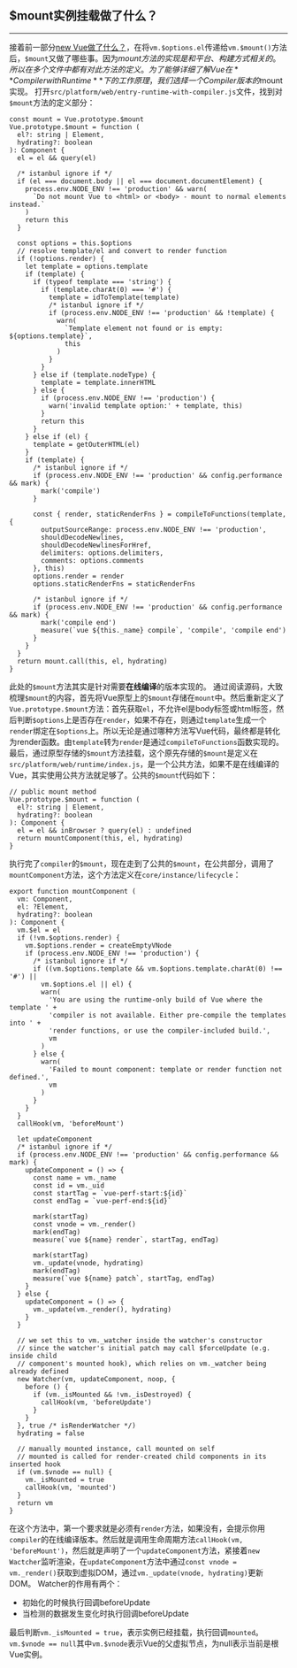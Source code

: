 ## $mount实例挂载做了什么？
--- ---
接着前一部分[new Vue做了什么？](https://github.com/lppking/Blog/blob/master/VueSourceCodesLearn/new%20Vue%E5%81%9A%E4%BA%86%E4%BB%80%E4%B9%88.md)，在将`vm.$options.el`传递给`vm.$mount()`方法后，`$mount`又做了哪些事。因为$mount方法的实现是和平台、构建方式相关的。所以在多个文件中都有对此方法的定义。为了能够详细了解Vue在**Compiler with Runtime**下的工作原理，我们选择一个Compiler版本的$mount实现。
打开`src/platform/web/entry-runtime-with-compiler.js`文件，找到对`$mount`方法的定义部分：
```
const mount = Vue.prototype.$mount
Vue.prototype.$mount = function (
  el?: string | Element,
  hydrating?: boolean
): Component {
  el = el && query(el)

  /* istanbul ignore if */
  if (el === document.body || el === document.documentElement) {
    process.env.NODE_ENV !== 'production' && warn(
      `Do not mount Vue to <html> or <body> - mount to normal elements instead.`
    )
    return this
  }

  const options = this.$options
  // resolve template/el and convert to render function
  if (!options.render) {
    let template = options.template
    if (template) {
      if (typeof template === 'string') {
        if (template.charAt(0) === '#') {
          template = idToTemplate(template)
          /* istanbul ignore if */
          if (process.env.NODE_ENV !== 'production' && !template) {
            warn(
              `Template element not found or is empty: ${options.template}`,
              this
            )
          }
        }
      } else if (template.nodeType) {
        template = template.innerHTML
      } else {
        if (process.env.NODE_ENV !== 'production') {
          warn('invalid template option:' + template, this)
        }
        return this
      }
    } else if (el) {
      template = getOuterHTML(el)
    }
    if (template) {
      /* istanbul ignore if */
      if (process.env.NODE_ENV !== 'production' && config.performance && mark) {
        mark('compile')
      }

      const { render, staticRenderFns } = compileToFunctions(template, {
        outputSourceRange: process.env.NODE_ENV !== 'production',
        shouldDecodeNewlines,
        shouldDecodeNewlinesForHref,
        delimiters: options.delimiters,
        comments: options.comments
      }, this)
      options.render = render
      options.staticRenderFns = staticRenderFns

      /* istanbul ignore if */
      if (process.env.NODE_ENV !== 'production' && config.performance && mark) {
        mark('compile end')
        measure(`vue ${this._name} compile`, 'compile', 'compile end')
      }
    }
  }
  return mount.call(this, el, hydrating)
}
```
此处的`$mount`方法其实是针对需要**在线编译**的版本实现的。
通过阅读源码，大致梳理`$mount`的内容，首先将Vue原型上的`$mount`存储在`mount`中。然后重新定义了`Vue.prototype.$mount`方法：首先获取`el`，不允许el是body标签或html标签，然后判断`$options`上是否存在`render`，如果不存在，则通过`template`生成一个`render`绑定在`$options`上。所以无论是通过哪种方法写Vue代码，最终都是转化为render函数。由`template`转为`render`是通过`compileToFunctions`函数实现的。最后，通过原型存储的`$mount`方法挂载，这个原先存储的`$mount`是定义在`src/platform/web/runtime/index.js`，是一个公共方法，如果不是在线编译的Vue，其实使用公共方法就足够了。公共的`$mount`代码如下：
```
// public mount method
Vue.prototype.$mount = function (
  el?: string | Element,
  hydrating?: boolean
): Component {
  el = el && inBrowser ? query(el) : undefined
  return mountComponent(this, el, hydrating)
}
```
执行完了`compiler`的`$mount`，现在走到了公共的`$mount`，在公共部分，调用了`mountComponent`方法，这个方法定义在`core/instance/lifecycle`：
```
export function mountComponent (
  vm: Component,
  el: ?Element,
  hydrating?: boolean
): Component {
  vm.$el = el
  if (!vm.$options.render) {
    vm.$options.render = createEmptyVNode
    if (process.env.NODE_ENV !== 'production') {
      /* istanbul ignore if */
      if ((vm.$options.template && vm.$options.template.charAt(0) !== '#') ||
        vm.$options.el || el) {
        warn(
          'You are using the runtime-only build of Vue where the template ' +
          'compiler is not available. Either pre-compile the templates into ' +
          'render functions, or use the compiler-included build.',
          vm
        )
      } else {
        warn(
          'Failed to mount component: template or render function not defined.',
          vm
        )
      }
    }
  }
  callHook(vm, 'beforeMount')

  let updateComponent
  /* istanbul ignore if */
  if (process.env.NODE_ENV !== 'production' && config.performance && mark) {
    updateComponent = () => {
      const name = vm._name
      const id = vm._uid
      const startTag = `vue-perf-start:${id}`
      const endTag = `vue-perf-end:${id}`

      mark(startTag)
      const vnode = vm._render()
      mark(endTag)
      measure(`vue ${name} render`, startTag, endTag)

      mark(startTag)
      vm._update(vnode, hydrating)
      mark(endTag)
      measure(`vue ${name} patch`, startTag, endTag)
    }
  } else {
    updateComponent = () => {
      vm._update(vm._render(), hydrating)
    }
  }

  // we set this to vm._watcher inside the watcher's constructor
  // since the watcher's initial patch may call $forceUpdate (e.g. inside child
  // component's mounted hook), which relies on vm._watcher being already defined
  new Watcher(vm, updateComponent, noop, {
    before () {
      if (vm._isMounted && !vm._isDestroyed) {
        callHook(vm, 'beforeUpdate')
      }
    }
  }, true /* isRenderWatcher */)
  hydrating = false

  // manually mounted instance, call mounted on self
  // mounted is called for render-created child components in its inserted hook
  if (vm.$vnode == null) {
    vm._isMounted = true
    callHook(vm, 'mounted')
  }
  return vm
}
```
在这个方法中，第一个要求就是必须有`render`方法，如果没有，会提示你用`compiler`的在线编译版本。然后就是调用生命周期方法`callHook(vm, 'beforeMount')`，然后就是声明了一个`updateComponent`方法，紧接着`new Wactcher`监听渲染，在`updateComponent`方法中通过`const vnode = vm._render()`获取到虚拟DOM，通过`vm._update(vnode, hydrating)`更新DOM。
Watcher的作用有两个：

 - 初始化的时候执行回调beforeUpdate
 - 当检测的数据发生变化时执行回调beforeUpdate

最后判断`vm._isMounted = true`，表示实例已经挂载，执行回调`mounted`。`vm.$vnode == null`其中`vm.$vnode`表示Vue的父虚拟节点，为null表示当前是根Vue实例。
